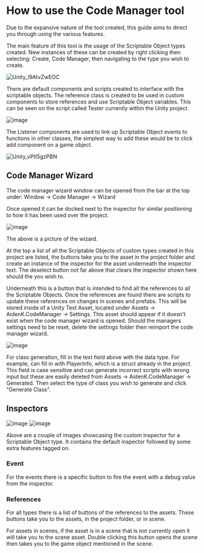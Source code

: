 # How to use the Code Manager tool

Due to the expansive nature of the tool created, this guide aims to direct you through using the various features.

The main feature of this tool is the usage of the Scriptable Object types created.
New instances of these can be created by right clicking then selecting: Create, Code Manager, then navigating to the type you wish to create.

![Unity_l9AtvZwEOC](https://github.com/aiden-knight/Tools-Project/assets/27894212/6a4c144a-5108-4f03-8559-d7dbe234b185)

There are default components and scripts created to interface with the scriptable objects.
The reference class is created to be used in custom components to store references and use Scriptable Object variables.
This can be seen on the script called Tester currently within the Unity project.

![image](https://github.com/aiden-knight/Tools-Project/assets/27894212/882f4b84-4463-4371-add2-27e32a30d193)

The Listener components are used to link up Scriptable Object events to functions in other classes, the simplest way to add these would be to click add component on a game object.

![Unity_vPtI5gzPBN](https://github.com/aiden-knight/Tools-Project/assets/27894212/35e75e4c-488f-4abd-be73-d1dd2da5a7f3)


## Code Manager Wizard
The code manager wizard window can be opened from the bar at the top under:
Window -> Code Manager -> Wizard

Once opened it can be docked next to the inspector for similar positioning to how it has been used over the project.

![image](https://github.com/aiden-knight/Tools-Project/assets/27894212/7c73e2b0-9c32-4f58-b3c1-bffed93c906c)

The above is a picture of the wizard.

At the top a list of all the Scriptable Objects of custom types created in this project are listed, the buttons take you to the asset in the project folder and create an instance of the inspector for the asset underneath the inspector text. The deselect button not far above that clears the inspector shown here should the you wish to.

Underneath this is a button that is intended to find all the references to all the Scriptable Objects. Once the references are found there are scripts to update these references on changes in scenes and prefabs.
This will be stored inside of a Unity Text Asset, located under Assets -> AidenK.CodeManager -> Settings. This asset should appear if it doesn't exist when the code manager wizard is opened.
Should the managers settings need to be reset, delete the settings folder then reimport the code manager wizard.

![image](https://github.com/aiden-knight/Tools-Project/assets/27894212/07f3692b-4b69-4a58-9fc4-87373c4ca1db)

For class generation, fill in the text field above with the data type. For example, can fill in with PlayerInfo, which is a struct already in the project. This field is case sensitive and can generate incorrect scripts with wrong input but these are easily deleted from Assets -> AidenK.CodeManager -> Generated. Then select the type of class you wish to generate and click "Generate Class".

## Inspectors
![image](https://github.com/aiden-knight/Tools-Project/assets/27894212/377ba138-6a81-4b4e-802a-39c6066ce82a)
![image](https://github.com/aiden-knight/Tools-Project/assets/27894212/a388b965-d775-4bb5-9984-b20e0054f4b0)


Above are a couple of images showcasing the custom inspector for a Scriptable Object type. It contains the default inspector followed by some extra features tagged on.

### Event
For the events there is a specific button to fire the event with a debug value from the inspector.

### References
For all types there is a list of buttons of the references to the assets.
These buttons take you to the assets, in the project folder, or in scene.

For assets in scenes, if the asset is in a scene that is not currently open it will take you to the scene asset. Double clicking this button opens the scene then takes you to the game object mentioned in the scene.
